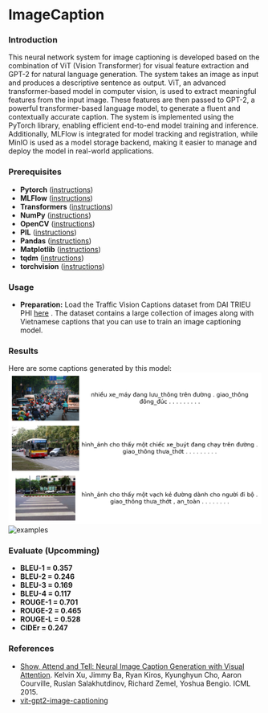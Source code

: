 # ImageCaption
### Introduction
This neural network system for image captioning is developed based on the combination of ViT (Vision Transformer) for visual feature extraction and GPT-2 for natural language generation. The system takes an image as input and produces a descriptive sentence as output. ViT, an advanced transformer-based model in computer vision, is used to extract meaningful features from the input image. These features are then passed to GPT-2, a powerful transformer-based language model, to generate a fluent and contextually accurate caption. The system is implemented using the PyTorch library, enabling efficient end-to-end model training and inference. Additionally, MLFlow is integrated for model tracking and registration, while MinIO is used as a model storage backend, making it easier to manage and deploy the model in real-world applications.

### Prerequisites
* **Pytorch** ([instructions](https://pytorch.org))
* **MLFlow** ([instructions](https://mlflow.org/))
* **Transformers** ([instructions](https://pypi.org/project/transformers/))
* **NumPy** ([instructions](https://scipy.org/install.html))
* **OpenCV** ([instructions](https://pypi.python.org/pypi/opencv-python))
* **PIL** ([instructions](https://pillow.readthedocs.io/en/stable/?badge=latest))
* **Pandas** ([instructions](https://pandas.pydata.org/))
* **Matplotlib** ([instructions](https://matplotlib.org/))
* **tqdm** ([instructions](https://pypi.python.org/pypi/tqdm))
* **torchvision** ([instructions](https://pytorch.org/vision/stable/index.html))

### Usage
* **Preparation:** Load the Traffic Vision Captions dataset from DAI TRIEU PHI [here](https://www.kaggle.com/datasets/trieuphi/traffic-pictures-captioning) . The dataset contains a large collection of images along with Vietnamese captions that you can use to train an image captioning model. 

### Results
Here are some captions generated by this model:
![examples](https://github.com/HTN-DT-Beo/ImageCaption/blob/main/BartPho_ViT_GPT2/test_picture_01.png)
![examples](https://github.com/HTN-DT-Beo/ImageCaption/blob/main/BartPho_ViT_GPT2/test_picture_03.png)

### Evaluate (Upcomming)
* **BLEU-1 = 0.357**
* **BLEU-2 = 0.246**
* **BLEU-3 = 0.169**
* **BLEU-4 = 0.117**
* **ROUGE-1 = 0.701**
* **ROUGE-2 = 0.465**
* **ROUGE-L = 0.528**
* **CIDEr = 0.247**

### References
* [Show, Attend and Tell: Neural Image Caption Generation with Visual Attention](https://arxiv.org/abs/1502.03044). Kelvin Xu, Jimmy Ba, Ryan Kiros, Kyunghyun Cho, Aaron Courville, Ruslan Salakhutdinov, Richard Zemel, Yoshua Bengio. ICML 2015.
* [vit-gpt2-image-captioning](https://huggingface.co/nlpconnect/vit-gpt2-image-captioning)
